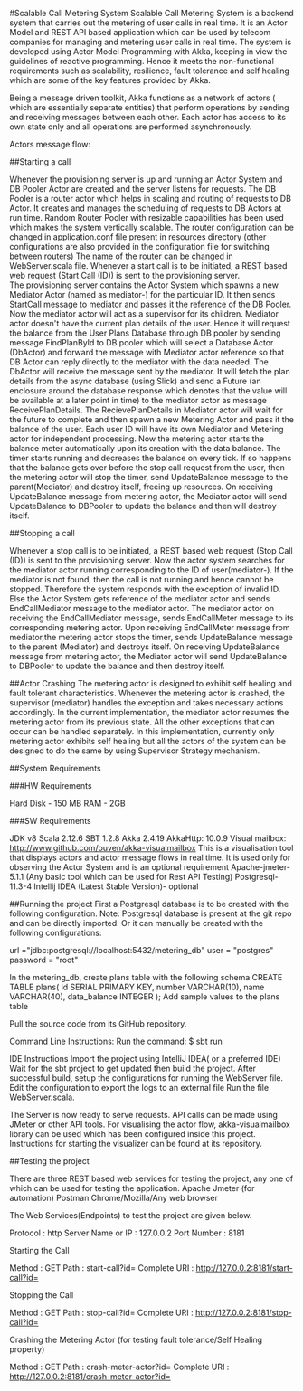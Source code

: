 #Scalable Call Metering System
Scalable Call Metering System is a backend system that carries out the metering of user calls in real time.
 It is an Actor Model and REST API based application which can be used by telecom companies for managing and metering user calls in real time.
 The system is developed using Actor Model Programming with Akka, keeping in view the guidelines of reactive programming.
 Hence it meets the non-functional requirements such as scalability, resilience, fault tolerance and self healing which are some of the key features provided by Akka. 

Being a message driven toolkit, Akka functions as a network of actors ( which are essentially separate entities)
 that perform operations by sending and receiving messages between each other. Each actor has access to its own state only
 and all operations are performed asynchronously.
 
 Actors message flow:

##Starting a call

Whenever the provisioning server is up and running an Actor System and DB Pooler Actor are created and the server listens for requests.
The DB Pooler is a router actor which helps in scaling and routing of requests to DB Actor. It creates and manages the scheduling of requests to DB Actors at run time. Random Router Pooler with resizable capabilities has been used which makes the system vertically scalable. The router configuration can be changed in application.conf file present in resources directory (other configurations are also provided in the configuration file for switching between routers) The name of the router can be changed in WebServer.scala file.
Whenever a start call is to be initiated, a REST based web request (Start Call (ID)) is sent to the provisioning server.  
The provisioning server contains the Actor System which spawns a new Mediator Actor (named as mediator-<id>) for the particular ID. It then sends StartCall message to mediator and passes it the reference of the DB Pooler.
Now the mediator actor will act as a supervisor for its children. Mediator actor doesn't have the current plan details of the user. Hence it will request the balance from the User Plans Database through DB pooler by sending message FindPlanById to DB pooler which will select a Database Actor (DbActor) and  forward the message with Mediator actor reference so that DB Actor can reply directly to the mediator with the data needed.
The DbActor will receive the message sent by the mediator. It will fetch the plan details from the async database (using Slick) and send a Future (an enclosure around the database response which denotes that the value will be available at a later point in time) to the mediator actor as message ReceivePlanDetails.
The RecievePlanDetails in Mediator actor will wait for the future to complete and then spawn a new Metering Actor and pass it the balance of the user. Each user ID will have its own Mediator and Metering actor for independent processing.
Now the metering actor starts the balance meter automatically upon its creation with the data balance. The timer starts running and decreases the balance on every tick.
If so happens that the balance gets over before the stop call request from the user, then the metering actor will stop the timer, send UpdateBalance message to the parent(Mediator) and destroy itself, freeing up resources.
On receiving UpdateBalance message from metering actor, the Mediator actor will send UpdateBalance to DBPooler to update the balance and then will destroy itself.


##Stopping a call

Whenever a stop call is to be initiated, a REST based web request (Stop Call (ID)) is sent to the provisioning server.
Now the actor system searches for the mediator actor running corresponding to the ID of user(mediator-<id>).
If the mediator is not found, then the call is not running and hence cannot be stopped. Therefore the system responds with the exception of invalid ID.
Else the Actor System gets reference of the mediator actor and sends EndCallMediator message to the mediator actor.
The mediator actor on receiving  the EndCallMediator message, sends EndCallMeter message to its corresponding metering actor. 
Upon receiving EndCallMeter message from mediator,the metering actor stops the timer, sends UpdateBalance message to the parent (Mediator) and destroys itself.
On receiving UpdateBalance message from metering actor, the Mediator actor will send UpdateBalance to DBPooler to update the balance and then destroy itself.



##Actor Crashing
The metering actor is designed to exhibit self healing and fault tolerant characteristics.
Whenever the metering actor is crashed, the supervisor (mediator) handles the exception and takes necessary actions accordingly.
In the current implementation, the mediator actor resumes the metering actor from its previous state. All the other exceptions that can occur can be handled separately. 
In this implementation, currently only metering actor exhibits self healing but all the actors of the system can be designed to do the same by using Supervisor Strategy mechanism.


##System Requirements

###HW Requirements

Hard Disk - 150 MB
RAM - 2GB



###SW Requirements

JDK v8
Scala 2.12.6
SBT 1.2.8
Akka 2.4.19
AkkaHttp: 10.0.9
Visual mailbox: http://www.github.com/ouven/akka-visualmailbox
This is a visualisation tool that displays actors and actor message flows in real time. It is used only for observing the Actor System and is an optional requirement
Apache-jmeter-5.1.1 (Any basic tool which can be used for Rest API Testing)
Postgresql-11.3-4
Intellij IDEA (Latest Stable Version)- optional


##Running the project
First a Postgresql database is to be created with the following configuration.
Note: Postgresql database is present at the git repo and can be directly imported. Or it can manually be created with the following configurations:

url ="jdbc:postgresql://localhost:5432/metering_db"
    	user = "postgres"
  	password = "root"

In the metering_db, create plans table with the following schema
CREATE TABLE plans(
   id SERIAL PRIMARY KEY,
   number VARCHAR(10),
	name VARCHAR(40),
	data_balance INTEGER
);
Add sample values to the plans table


Pull the source code from its GitHub repository.

Command Line Instructions:
Run the command: 
 		 		$ sbt run

IDE Instructions
Import the project using IntelliJ IDEA( or a preferred IDE)
Wait for the sbt project to get updated then build the project.
After successful build, setup the configurations for running the WebServer file.
Edit the configuration to export the logs to an external file
Run the file WebServer.scala.


The Server is now ready to serve requests. 
API calls can be made using JMeter or other API tools.
For visualising the actor flow, akka-visualmailbox library can be used which has been configured inside this project. Instructions for starting the visualizer can be found at its repository.




##Testing the project

There are three REST based web services for testing the project, any one of which can be used for testing the application.
Apache Jmeter (for automation)
Postman
Chrome/Mozilla/Any web browser 

The Web Services(Endpoints) to test the project are given below.

Protocol : http
Server Name or IP : 127.0.0.2
Port Number : 8181

Starting the Call

Method : GET
Path : start-call?id=<id>
Complete URI : http://127.0.0.2:8181/start-call?id=<id>

Stopping the Call

Method : GET
Path : stop-call?id=<id>
Complete URI : http://127.0.0.2:8181/stop-call?id=<id>

Crashing the Metering Actor (for testing fault tolerance/Self Healing property)

Method : GET
Path : crash-meter-actor?id=<id>
Complete URI : http://127.0.0.2:8181/crash-meter-actor?id=<id>
